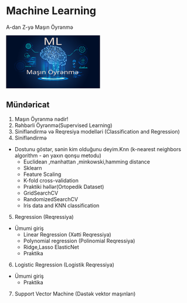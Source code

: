 
# Machine Learning 
A-dan Z-yə Maşın Öyrənmə

<img src="text74.png" />




## Mündəricat

1. Maşın Öyrənmə nədir!
2. Rəhbərli Öyrənmə(Supervised Learning)
3. Sinifləndirmə və Reqresiya modelləri (Classification and Regression)
4. Sinifləndirmə
  
  - Dostunu göstər, sənin kim olduğunu deyim.Knn (k-nearest neighbors algorithm - ən yaxın qonşu metodu)
    - Euclidean ,manhattan ,minkowski,hamming distance
    - Sklearn
    - Feature Scaling
    - K-fold cross-validation
    - Praktiki həllər(Ortopedik Dataset)
    - GridSearchCV
    - RandomizedSearchCV
    - Iris data and KNN classification
5. Regression (Reqressiya)
  
  - Ümumi giriş
    - Linear Regression (Xətti Reqressiya)
    - Polynomial regression (Polinomial Reqressiya)
    - Ridge,Lasso ElasticNet 
    - Praktika
    
6. Logistic Regression (Logistik Reqressiya)
  - Ümumi giriş
    - Praktika
    
7. Support Vector Machine (Dəstək vektor maşınları)

